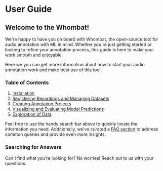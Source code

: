 # User Guide

## Welcome to the Whombat!

We're happy to have you on board with Whombat, the open-source tool for audio
annotation with ML in mind. Whether you're just getting started or looking to
refine your annotation process, this guide is here to make your work smooth and
enjoyable.

Here we you can get more information about how to start your audio annotation
work and make best use of this tool.

### Table of Contents

1. [Installation](installation.md)
2. [Registering Recordings and Managing Datasets](datasets.md)
3. [Creating Annotation Projects](annotation_projects.md)
4. [Visualizing and Evaluating Model Predictions](evaluation.md)
5. [Exploration of Data](exploration.md)

Feel free to use the handy search bar above to quickly locate the information
you need. Additionally, we've curated a [FAQ section](faq.md) to address common
queries and provide even more insights.

### Searching for Answers

Can't find what you're looking for? No worries! Reach out to us with your
questions.
